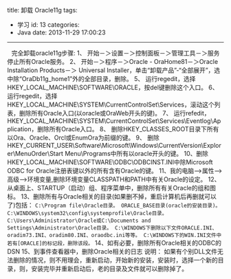 title: 卸载 Oracle11g
tags:
  - 学习
id: 13
categories:
  - Java
date: 2013-11-29 17:00:23
---

<span style="font-size:14px;margin-left:10px;">完全卸载oracle11g步骤:
1、 开始－＞设置－＞控制面板－＞管理工具－＞服务 停止所有Oracle服务。
2、 开始－＞程序－＞Oracle - OraHome81－＞Oracle Installation Products－＞ Universal Installer，单击“卸载产品”-“全部展开”，选中除“OraDb11g_home1”外的全部目录，删除。
5、 运行regedit，选择HKEY_LOCAL_MACHINE\SOFTWARE\ORACLE，按del键删除这个入口。
6、 运行regedit，选择HKEY_LOCAL_MACHINE\SYSTEM\CurrentControlSet\Services，滚动这个列表，删除所有Oracle入口(以oracle或OraWeb开头的键)。
7、 运行refedit，HKEY_LOCAL_MACHINE\SYSTEM\CurrentControlSet\Services\Eventlog\Application，删除所有Oracle入口。
8、 删除HKEY_CLASSES_ROOT目录下所有以Ora、Oracle、Orcl或EnumOra为前缀的键。
9、 删除HKEY_CURRENT_USER\Software\Microsoft\Windows\CurrentVersion\Explorer\MenuOrder\Start Menu\Programs中所有以oracle开头的键。
10、删除HKEY_LOCAL_MACHINE\SOFTWARE\ODBC\ODBCINST.INI中除Microsoft ODBC for Oracle注册表键以外的所有含有Oracle的键。
11、我的电脑--&gt;属性--&gt;高级--&gt;环境变量,删除环境变量CLASSPATH和PATH中有关Oracle的设定。
12、从桌面上、STARTUP（启动）组、程序菜单中，删除所有有关Oracle的组和图标。
13、删除所有与Oracle相关的目录(如果删不掉，重启计算机后再删就可以了)包括：
	```
	C:\Program file\Oracle目录。
	ORACLE_BASE目录(oracle的安装目录)。
	C:\WINDOWS\system32\config\systemprofile\Oracle目录。
	C:\Users\Administrator\Oracle或C:\Documents and Settings\Administrator\Oracle目录。
	C:\WINDOWS下删除以下文件ORACLE.INI、oradim73.INI、oradim80.INI、oraodbc.ini等等。
	C:\WINDOWS下的WIN.INI文件中若有[ORACLE]的标记段，删除该段。
	```
14、如有必要，删除所有Oracle相关的ODBC的DSN
15、到事件查看器中，删除Oracle相关的日志 说明： 如果有个别DLL文件无法删除的情况，则不用理会，重新启动，开始新的安装，安装时，选择一个新的目录，则，安装完毕并重新启动后，老的目录及文件就可以删除掉了。</span>